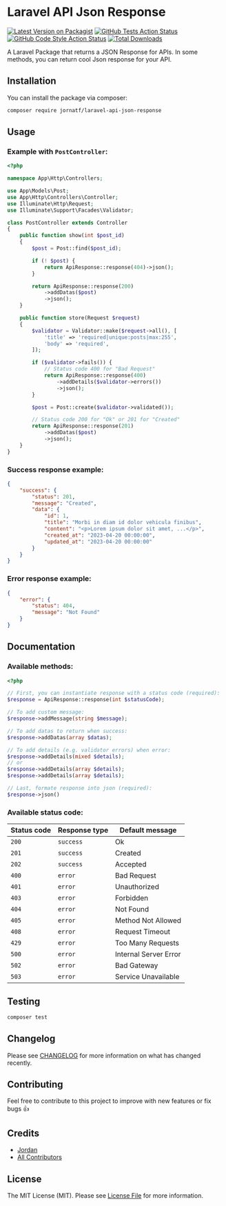 # Laravel API Json Response

[![Latest Version on Packagist](https://img.shields.io/packagist/v/jornatf/laravel-api-json-response.svg?style=flat-square)](https://packagist.org/packages/jornatf/laravel-api-json-response)
[![GitHub Tests Action Status](https://img.shields.io/github/actions/workflow/status/jornatf/laravel-api-json-response/run-tests.yml?branch=main&label=tests&style=flat-square)](https://github.com/jornatf/laravel-api-json-response/actions?query=workflow%3Arun-tests+branch%3Amain)
[![GitHub Code Style Action Status](https://img.shields.io/github/actions/workflow/status/jornatf/laravel-api-json-response/fix-php-code-style-issues.yml?branch=main&label=code%20style&style=flat-square)](https://github.com/jornatf/laravel-api-json-response/actions?query=workflow%3A"Fix+PHP+code+style+issues"+branch%3Amain)
[![Total Downloads](https://img.shields.io/packagist/dt/jornatf/laravel-api-json-response.svg?style=flat-square)](https://packagist.org/packages/jornatf/laravel-api-json-response)

A Laravel Package that returns a JSON Response for APIs. In some methods, you can return cool Json response for your API.

## Installation

You can install the package via composer:

```bash
composer require jornatf/laravel-api-json-response
```

## Usage

### Example with `PostController`:

```php
<?php

namespace App\Http\Controllers;

use App\Models\Post;
use App\Http\Controllers\Controller;
use Illuminate\Http\Request;
use Illuminate\Support\Facades\Validator;

class PostController extends Controller
{
    public function show(int $post_id)
    {
        $post = Post::find($post_id);

        if (! $post) {
            return ApiResponse::response(404)->json();
        }

        return ApiResponse::response(200)
            ->addDatas($post)
            ->json();
    }

    public function store(Request $request)
    {
        $validator = Validator::make($request->all(), [
            'title' => 'required|unique:posts|max:255',
            'body' => 'required',
        ]);

        if ($validator->fails()) {
            // Status code 400 for "Bad Request"
            return ApiResponse::response(400)
                ->addDetails($validator->errors())
                ->json();
        }

        $post = Post::create($validator->validated());

        // Status code 200 for "Ok" or 201 for "Created"
        return ApiResponse::response(201)
            ->addDatas($post)
            ->json();
    }
}
```

### Success response example:

```json
{
    "success": {
        "status": 201,
        "message": "Created",
        "data": {
            "id": 1,
            "title": "Morbi in diam id dolor vehicula finibus",
            "content": "<p>Lorem ipsum dolor sit amet, ...</p>",
            "created_at": "2023-04-20 00:00:00",
            "updated_at": "2023-04-20 00:00:00"
        }
    }
}
```

### Error response example:

```json
{
    "error": {
        "status": 404,
        "message": "Not Found"
    }
}
```

## Documentation

### Available methods:

```php
<?php

// First, you can instantiate response with a status code (required):
$response = ApiResponse::response(int $statusCode);

// To add custom message:
$response->addMessage(string $message);

// To add datas to return when success:
$response->addDatas(array $datas);

// To add details (e.g. validator errors) when error:
$response->addDetails(mixed $details);
// or
$response->addDetails(array $details);
$response->addDetails(array $details);

// Last, formate response into json (required):
$response->json()
```

### Available status code:

| Status code | Response type | Default message       |
| ----------- | ------------- | --------------------- |
| `200`       | `success`     | Ok                    |
| `201`       | `success`     | Created               |
| `202`       | `success`     | Accepted              |
| `400`       | `error`       | Bad Request           |
| `401`       | `error`       | Unauthorized          |
| `403`       | `error`       | Forbidden             |
| `404`       | `error`       | Not Found             |
| `405`       | `error`       | Method Not Allowed    |
| `408`       | `error`       | Request Timeout       |
| `429`       | `error`       | Too Many Requests     |
| `500`       | `error`       | Internal Server Error |
| `502`       | `error`       | Bad Gateway           |
| `503`       | `error`       | Service Unavailable   |

## Testing

```bash
composer test
```

## Changelog

Please see [CHANGELOG](CHANGELOG.md) for more information on what has changed recently.

## Contributing

Feel free to contribute to this project to improve with new features or fix bugs 👍

## Credits

-   [Jordan](https://github.com/jornatf)
-   [All Contributors](../../contributors)

## License

The MIT License (MIT). Please see [License File](LICENSE.md) for more information.
